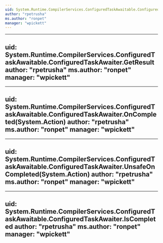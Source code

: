 ```yaml
---
uid: System.Runtime.CompilerServices.ConfiguredTaskAwaitable.ConfiguredTaskAwaiter
author: "rpetrusha"
ms.author: "ronpet"
manager: "wpickett"
---
```


---
uid: System.Runtime.CompilerServices.ConfiguredTaskAwaitable.ConfiguredTaskAwaiter.GetResult
author: "rpetrusha"
ms.author: "ronpet"
manager: "wpickett"
---

---
uid: System.Runtime.CompilerServices.ConfiguredTaskAwaitable.ConfiguredTaskAwaiter.OnCompleted(System.Action)
author: "rpetrusha"
ms.author: "ronpet"
manager: "wpickett"
---

---
uid: System.Runtime.CompilerServices.ConfiguredTaskAwaitable.ConfiguredTaskAwaiter.UnsafeOnCompleted(System.Action)
author: "rpetrusha"
ms.author: "ronpet"
manager: "wpickett"
---

---
uid: System.Runtime.CompilerServices.ConfiguredTaskAwaitable.ConfiguredTaskAwaiter.IsCompleted
author: "rpetrusha"
ms.author: "ronpet"
manager: "wpickett"
---
